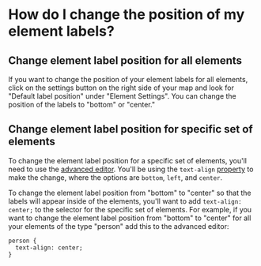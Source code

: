 # How do I change the position of my element labels?

## Change element label position for all elements

If you want to change the position of your element labels for all elements, click on the settings button on the right side of your map and look for "Default label position" under "Element Settings". You can change the position of the labels to "bottom" or "center."

## Change element label position for specific set of elements

To change the element label position for a specific set of elements, you'll need to use the [advanced editor](overview/basic-vs-advanced-editor.html#advanced-editor). You'll be using the `text-align` [property](guides/property-reference.html) to make the change, where the options are `bottom`, `left`, and `center`.

To change the element label position from "bottom" to "center" so that the labels will appear inside of the elements, you'll want to add `text-align: center;` to the selector for the specific set of elements. For example, if you want to change the element label position from "bottom" to "center" for all your elements of the type "person" add this to the advanced editor:

```
person {
  text-align: center;
}
```
